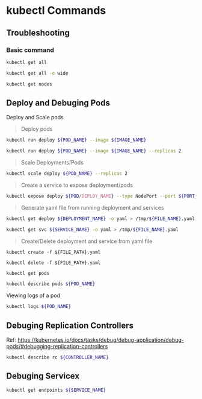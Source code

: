 # kubectl Commands

## Troubleshooting

### Basic command

```bash
kubectl get all

kubectl get all -o wide

kubectl get nodes
```

## Deploy and Debuging Pods

Deploy and Scale pods

> Deploy pods

```bash
kubectl run deploy ${POD_NAME} --image ${IMAGE_NAME}

kubectl run deploy ${POD_NAME} --image ${IMAGE_NAME} --replicas 2
```

> Scale Deployments/Pods

```bash
kubectl scale deploy ${POD_NAME} --replicas 2
```

> Create a service to expose deployment/pods

```bash
kubectl expose deploy ${POD/DEPLOY_NAME} --type NodePort --port ${PORT_NUMBER}
```

> Generate yaml file from running deployment and services

```bash
kubectl get deploy ${DEPLOYMENT_NAME} -o yaml > /tmp/${FILE_NAME}.yaml

kubectl get svc ${SERVICE_NAME} -o yaml > /tmp/${FILE_NAME}.yaml
```

> Create/Delete deployment and service from yaml file

```base
kubectl create -f ${FILE_PATH}.yaml

kubectl delete -f ${FILE_PATH}.yaml
```

```bash
kubectl get pods

kubectl describe pods ${POD_NAME}

```

Viewing logs of a pod

```bash
kubectl logs ${POD_NAME}
```

## Debuging Replication Controllers

Ref: https://kubernetes.io/docs/tasks/debug/debug-application/debug-pods/#debugging-replication-controllers

```bash
kubectl describe rc ${CONTROLLER_NAME}
```

## Debuging Servicex

```bash
kubectl get endpoints ${SERVICE_NAME}
```